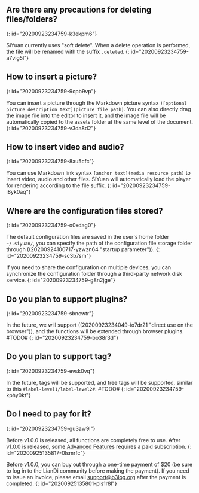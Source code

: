 ## Are there any precautions for deleting files/folders?
{: id="20200923234759-k3ekpm6"}

SiYuan currently uses "soft delete". When a delete operation is performed, the file will be renamed with the suffix `.deleted`.
{: id="20200923234759-a7vig5l"}

## How to insert a picture?
{: id="20200923234759-9cpb9vp"}

You can insert a picture through the Markdown picture syntax `![optional picture description text](picture file path)`. You can also directly drag the image file into the editor to insert it, and the image file will be automatically copied to the assets folder at the same level of the document.
{: id="20200923234759-v3da8d2"}

## How to insert video and audio?
{: id="20200923234759-8au5cfc"}

You can use Markdown link syntax `[anchor text](media resource path)` to insert video, audio and other files. SiYuan will automatically load the player for rendering according to the file suffix.
{: id="20200923234759-l8yk0aq"}

## Where are the configuration files stored?
{: id="20200923234759-o0xdag0"}

The default configuration files are saved in the user's home folder `~/.siyuan/`, you can specify the path of the configuration file storage folder through ((20200924100717-yzwzn64 "startup parameter")).
{: id="20200923234759-sc3b7sm"}

If you need to share the configuration on multiple devices, you can synchronize the configuration folder through a third-party network disk service.
{: id="20200923234759-g8n2jge"}

## Do you plan to support plugins?
{: id="20200923234759-sbncwtr"}

In the future, we will support ((20200923234049-io7dr21 "direct use on the browser")), and the functions will be extended through browser plugins. #TODO#
{: id="20200923234759-bo38r3d"}

## Do you plan to support tag?
{: id="20200923234759-evsk0vq"}

In the future, tags will be supported, and tree tags will be supported, similar to this `#label-level1/label-level2#`. #TODO#
{: id="20200923234759-kphy0kt"}

## Do I need to pay for it?
{: id="20200923234759-gu3aw9l"}

Before v1.0.0 is released, all functions are completely free to use. After v1.0.0 is released, some [Advanced Features](https://github.com/siyuan-note/siyuan/projects/1) requires a paid subscription.
{: id="20200925135817-0lsmrfc"}

Before v1.0.0, you can buy out through a one-time payment of $20 (be sure to log in to the LianDi community before making the payment). If you need to issue an invoice, please email support@b3log.org after the payment is completed.
{: id="20200925135801-pls1r8l"}
